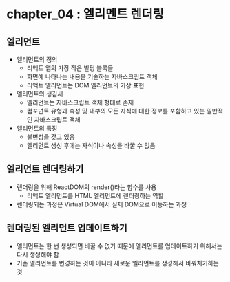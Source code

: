 # chapter_04 : 엘리멘트 렌더링

## 엘리먼트

- 엘리먼트의 정의
  - 리액트 앱의 가장 작은 빌딩 블록들
  - 화면에 나타나는 내용을 기술하는 자바스크립트 객체
  - 리액트 엘리먼트는 DOM 엘리먼트의 가상 표현
- 엘리먼트의 생김새
  - 엘리먼트는 자바스크립트 객체 형태로 존재
  - 컴포넌트 유형과 속성 및 내부의 모든 자식에 대한 정보를 포함하고 있는 일반적인 자바스크립트 객체
- 엘리먼트의 특징
  - 불변성을 갖고 있음
  - 엘리먼트 생성 후에는 자식이나 속성을 바꿀 수 없음

## 엘리먼트 렌더링하기

- 렌더링을 위해 ReactDOM의 render()라는 함수를 사용
  - 리액트 엘리먼트를 HTML 엘리먼트에 렌더링하는 역할
- 렌더링되는 과정은 Virtual DOM에서 실제 DOM으로 이동하는 과정

## 렌더링된 엘리먼트 업데이트하기

- 엘리먼트는 한 번 생성되면 바꿀 수 없기 때문에 엘리먼트를 업데이트하기 위해서는 다시 생성해야 함
- 기존 엘리먼트를 변경하는 것이 아니라 새로운 엘리먼트를 생성해서 바꿔치기하는 것
